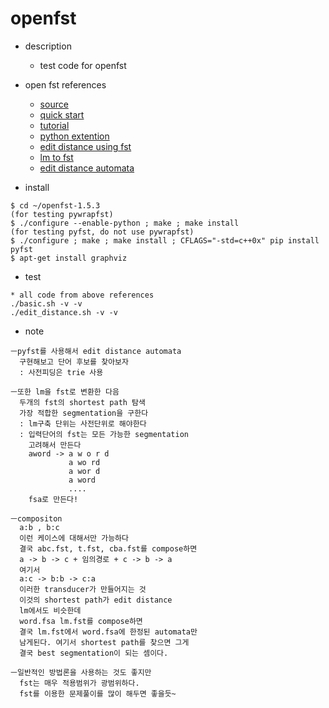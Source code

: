 # openfst

- description
  - test code for openfst

- open fst references
  - [source](http://www.openfst.org/twiki/bin/view/FST/FstDownload)
  - [quick start](http://www.openfst.org/twiki/bin/view/FST/FstQuickTour)
  - [tutorial](http://www.openfst.org/twiki/bin/view/FST/FstSltTutorial)
  - [python extention](http://www.openfst.org/twiki/bin/view/FST/PythonExtension)
  - [edit distance using fst](http://www.tylerpalsulich.com/blog/2015/05/17/levenshtein-edit-distance-with-fsts/)
  - [lm to fst](https://williamhartmann.wordpress.com/2014/02/02/converting-a-language-model-to-a-finite-state-transducer/)
  - [edit distance automata](http://blog.notdot.net/2010/07/Damn-Cool-Algorithms-Levenshtein-Automata)

- install
```
$ cd ~/openfst-1.5.3
(for testing pywrapfst)
$ ./configure --enable-python ; make ; make install
(for testing pyfst, do not use pywrapfst)
$ ./configure ; make ; make install ; CFLAGS="-std=c++0x" pip install pyfst
$ apt-get install graphviz
```
- test
```
* all code from above references
./basic.sh -v -v
./edit_distance.sh -v -v
```

- note
```
ㅡpyfst를 사용해서 edit distance automata
  구현해보고 단어 후보를 찾아보자
  : 사전피딩은 trie 사용

ㅡ또한 lm을 fst로 변환한 다음
  두개의 fst의 shortest path 탐색
  가장 적합한 segmentation을 구한다
  : lm구축 단위는 사전단위로 해야한다
  : 입력단어의 fst는 모든 가능한 segmentation
    고려해서 만든다
    aword -> a w o r d
             a wo rd
             a wor d
             a word
             ....
    fsa로 만든다!

ㅡcompositon
  a:b , b:c
  이런 케이스에 대해서만 가능하다
  결국 abc.fst, t.fst, cba.fst를 compose하면
  a -> b -> c + 임의경로 + c -> b -> a
  여기서
  a:c -> b:b -> c:a
  이러한 transducer가 만들어지는 것
  이것의 shortest path가 edit distance
  lm에서도 비슷한데
  word.fsa lm.fst를 compose하면
  결국 lm.fst에서 word.fsa에 한정된 automata만
  남게된다. 여기서 shortest path를 찾으면 그게
  결국 best segmentation이 되는 셈이다.

ㅡ일반적인 방법론을 사용하는 것도 좋지만
  fst는 매우 적용범위가 광범위하다.
  fst를 이용한 문제풀이를 많이 해두면 좋을듯~
```
